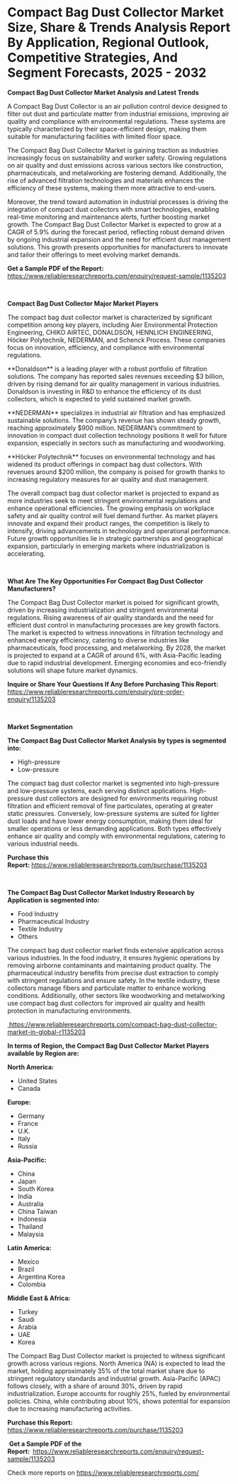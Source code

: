 <p><h1>Compact Bag Dust Collector Market Size, Share & Trends Analysis Report By Application, Regional Outlook, Competitive Strategies, And Segment Forecasts, 2025 - 2032</h1></p><p><strong>Compact Bag Dust Collector Market Analysis and Latest Trends</strong></p>
<p><p>A Compact Bag Dust Collector is an air pollution control device designed to filter out dust and particulate matter from industrial emissions, improving air quality and compliance with environmental regulations. These systems are typically characterized by their space-efficient design, making them suitable for manufacturing facilities with limited floor space. </p><p>The Compact Bag Dust Collector Market is gaining traction as industries increasingly focus on sustainability and worker safety. Growing regulations on air quality and dust emissions across various sectors like construction, pharmaceuticals, and metalworking are fostering demand. Additionally, the rise of advanced filtration technologies and materials enhances the efficiency of these systems, making them more attractive to end-users.</p><p>Moreover, the trend toward automation in industrial processes is driving the integration of compact dust collectors with smart technologies, enabling real-time monitoring and maintenance alerts, further boosting market growth. The Compact Bag Dust Collector Market is expected to grow at a CAGR of 5.9% during the forecast period, reflecting robust demand driven by ongoing industrial expansion and the need for efficient dust management solutions. This growth presents opportunities for manufacturers to innovate and tailor their offerings to meet evolving market demands.</p></p>
<p><strong>Get a Sample PDF of the Report:&nbsp;</strong> <a href="https://www.reliableresearchreports.com/enquiry/request-sample/1135203?utm_campaign=2641&utm_medium=2&utm_source=Github&utm_content=ia&utm_term=25032025&utm_id=compact-bag-dust-collector">https://www.reliableresearchreports.com/enquiry/request-sample/1135203</a></p>
<p>&nbsp;</p>
<p><strong>Compact Bag Dust Collector Major Market Players</strong></p>
<p><p>The compact bag dust collector market is characterized by significant competition among key players, including Aier Environmental Protection Engineering, CHIKO AIRTEC, DONALDSON, HENNLICH ENGINEERING, Höcker Polytechnik, NEDERMAN, and Schenck Process. These companies focus on innovation, efficiency, and compliance with environmental regulations.</p><p>**Donaldson** is a leading player with a robust portfolio of filtration solutions. The company has reported sales revenues exceeding $3 billion, driven by rising demand for air quality management in various industries. Donaldson is investing in R&D to enhance the efficiency of its dust collectors, which is expected to yield sustained market growth.</p><p>**NEDERMAN** specializes in industrial air filtration and has emphasized sustainable solutions. The company’s revenue has shown steady growth, reaching approximately $900 million. NEDERMAN’s commitment to innovation in compact dust collection technology positions it well for future expansion, especially in sectors such as manufacturing and woodworking.</p><p>**Höcker Polytechnik** focuses on environmental technology and has widened its product offerings in compact bag dust collectors. With revenues around $200 million, the company is poised for growth thanks to increasing regulatory measures for air quality and dust management.</p><p>The overall compact bag dust collector market is projected to expand as more industries seek to meet stringent environmental regulations and enhance operational efficiencies. The growing emphasis on workplace safety and air quality control will fuel demand further. As market players innovate and expand their product ranges, the competition is likely to intensify, driving advancements in technology and operational performance. Future growth opportunities lie in strategic partnerships and geographical expansion, particularly in emerging markets where industrialization is accelerating.</p></p>
<p>&nbsp;</p>
<p><strong>What Are The Key Opportunities For Compact Bag Dust Collector Manufacturers?</strong></p>
<p><p>The Compact Bag Dust Collector market is poised for significant growth, driven by increasing industrialization and stringent environmental regulations. Rising awareness of air quality standards and the need for efficient dust control in manufacturing processes are key growth factors. The market is expected to witness innovations in filtration technology and enhanced energy efficiency, catering to diverse industries like pharmaceuticals, food processing, and metalworking. By 2028, the market is projected to expand at a CAGR of around 6%, with Asia-Pacific leading due to rapid industrial development. Emerging economies and eco-friendly solutions will shape future market dynamics.</p></p>
<p><strong>Inquire or Share Your Questions If Any Before Purchasing This Report:</strong> <a href="https://www.reliableresearchreports.com/enquiry/pre-order-enquiry/1135203?utm_campaign=2641&utm_medium=2&utm_source=Github&utm_content=ia&utm_term=25032025&utm_id=compact-bag-dust-collector">https://www.reliableresearchreports.com/enquiry/pre-order-enquiry/1135203</a></p>
<p>&nbsp;</p>
<p><strong>Market Segmentation</strong></p>
<p><strong>The Compact Bag Dust Collector Market Analysis by types is segmented into:</strong></p>
<p><ul><li>High-pressure</li><li>Low-pressure</li></ul></p>
<p><p>The compact bag dust collector market is segmented into high-pressure and low-pressure systems, each serving distinct applications. High-pressure dust collectors are designed for environments requiring robust filtration and efficient removal of fine particulates, operating at greater static pressures. Conversely, low-pressure systems are suited for lighter dust loads and have lower energy consumption, making them ideal for smaller operations or less demanding applications. Both types effectively enhance air quality and comply with environmental regulations, catering to various industrial needs.</p></p>
<p><strong>Purchase this Report:&nbsp;</strong><a href="https://www.reliableresearchreports.com/purchase/1135203?utm_campaign=2641&utm_medium=2&utm_source=Github&utm_content=ia&utm_term=25032025&utm_id=compact-bag-dust-collector">https://www.reliableresearchreports.com/purchase/1135203</a></p>
<p>&nbsp;</p>
<p><strong>The Compact Bag Dust Collector Market Industry Research by Application is segmented into:</strong></p>
<p><ul><li>Food Industry</li><li>Pharmaceutical Industry</li><li>Textile Industry</li><li>Others</li></ul></p>
<p><p>The compact bag dust collector market finds extensive application across various industries. In the food industry, it ensures hygienic operations by removing airborne contaminants and maintaining product quality. The pharmaceutical industry benefits from precise dust extraction to comply with stringent regulations and ensure safety. In the textile industry, these collectors manage fibers and particulate matter to enhance working conditions. Additionally, other sectors like woodworking and metalworking use compact bag dust collectors for improved air quality and health protection in manufacturing environments.</p></p>
<p><a href="https://www.reliableresearchreports.com/compact-bag-dust-collector-market-in-global-r1135203?utm_campaign=2641&utm_medium=2&utm_source=Github&utm_content=ia&utm_term=25032025&utm_id=compact-bag-dust-collector">&nbsp;https://www.reliableresearchreports.com/compact-bag-dust-collector-market-in-global-r1135203</a></p>
<p><strong>In terms of Region, the Compact Bag Dust Collector Market Players available by Region are:</strong></p>
<p>
    <p> <strong> North America: </strong>
        <ul>
            <li>United States</li>
            <li>Canada</li>
        </ul>
        </p> 
    <p> <strong> Europe: </strong>
        <ul>
            <li>Germany</li>
            <li>France</li>
            <li>U.K.</li>
            <li>Italy</li>
            <li>Russia</li>
        </ul>
        </p> 
    <p> <strong> Asia-Pacific: </strong>
        <ul>
            <li>China</li>
            <li>Japan</li>
            <li>South Korea</li>
            <li>India</li>
            <li>Australia</li>
            <li>China Taiwan</li>
            <li>Indonesia</li>
            <li>Thailand</li>
            <li>Malaysia</li>
        </ul>
        </p> 
    <p> <strong> Latin America: </strong>
        <ul>
            <li>Mexico</li>
            <li>Brazil</li>
            <li>Argentina Korea</li>
            <li>Colombia</li>
        </ul>
        </p> 
    <p> <strong> Middle East & Africa: </strong>
        <ul>
            <li>Turkey</li>
            <li>Saudi</li>
            <li>Arabia</li>
            <li>UAE</li>
            <li>Korea</li>
        </ul>
    </p>
    </p>
<p><p>The Compact Bag Dust Collector market is projected to witness significant growth across various regions. North America (NA) is expected to lead the market, holding approximately 35% of the total market share due to stringent regulatory standards and industrial growth. Asia-Pacific (APAC) follows closely, with a share of around 30%, driven by rapid industrialization. Europe accounts for roughly 25%, fueled by environmental policies. China, while contributing about 10%, shows potential for expansion due to increasing manufacturing activities.</p></p>
<p><strong>Purchase this Report: </strong><a href="https://www.reliableresearchreports.com/purchase/1135203?utm_campaign=2641&utm_medium=2&utm_source=Github&utm_content=ia&utm_term=25032025&utm_id=compact-bag-dust-collector">https://www.reliableresearchreports.com/purchase/1135203</a></p>
<p>&nbsp;<strong>Get a Sample PDF of the Report:&nbsp;&nbsp;</strong><a href="https://www.reliableresearchreports.com/enquiry/request-sample/1135203?utm_campaign=2641&utm_medium=2&utm_source=Github&utm_content=ia&utm_term=25032025&utm_id=compact-bag-dust-collector">https://www.reliableresearchreports.com/enquiry/request-sample/1135203</a></p>
<p><strong></strong></p>
<p>Check more reports on <a href="https://www.reliableresearchreports.com/?utm_campaign=2641&utm_medium=2&utm_source=Github&utm_content=ia&utm_term=25032025&utm_id=compact-bag-dust-collector">https://www.reliableresearchreports.com/</a></p>